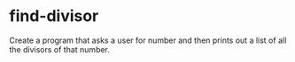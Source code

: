 # find-divisor
Create a program that asks a user for number and then prints out a list of all the divisors of that number.
